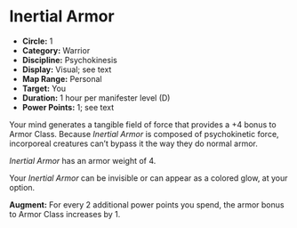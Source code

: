 # Inertial Armor

- **Circle:** 1
- **Category:** Warrior
- **Discipline:** Psychokinesis
- **Display:** Visual; see text
- **Map Range:** Personal
- **Target:** You
- **Duration:** 1 hour per manifester level (D)
- **Power Points:** 1; see text

Your mind generates a tangible field of force that provides a +4 bonus to Armor Class. Because *Inertial Armor* is composed of psychokinetic force, incorporeal creatures can’t bypass it the way they do normal armor.

*Inertial Armor* has an armor weight of 4.

Your *Inertial Armor* can be invisible or can appear as a colored glow, at your option.

**Augment:** For every 2 additional power points you spend, the armor bonus to Armor Class increases by 1.
